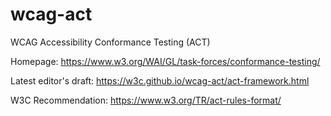 # wcag-act
WCAG Accessibility Conformance Testing (ACT)

Homepage: https://www.w3.org/WAI/GL/task-forces/conformance-testing/

Latest editor's draft: https://w3c.github.io/wcag-act/act-framework.html

W3C Recommendation: https://www.w3.org/TR/act-rules-format/
